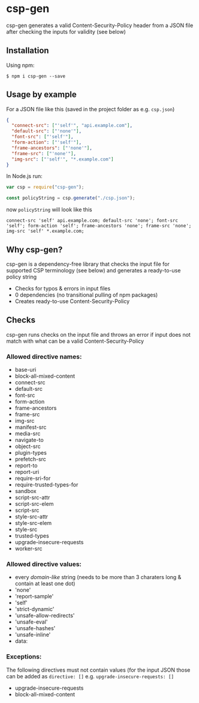 # csp-gen

csp-gen generates a valid Content-Security-Policy header from a JSON file after checking the inputs for validity (see below)

## Installation

Using npm:

```shell
$ npm i csp-gen --save
```

## Usage by example

For a JSON file like this (saved in the project folder as e.g. `csp.json`)

```json
{
  "connect-src": ["'self'", "api.example.com"],
  "default-src": ["'none'"],
  "font-src": ["'self'"],
  "form-action": ["'self'"],
  "frame-ancestors": ["'none'"],
  "frame-src": ["'none'"],
  "img-src": ["'self'", "*.example.com"]
}
```

In Node.js run:

```js
var csp = require("csp-gen");

const policyString = csp.generate("./csp.json");
```

now `policyString` will look like this

```text
connect-src 'self' api.example.com; default-src 'none'; font-src 'self'; form-action 'self'; frame-ancestors 'none'; frame-src 'none'; img-src 'self' *.example.com;
```

## Why csp-gen?

csp-gen is a dependency-free library that checks the input file for supported CSP terminology (see below) and generates a ready-to-use policy string

- Checks for typos & errors in input files
- 0 dependencies (no transitional pulling of npm packages)
- Creates ready-to-use Content-Security-Policy

## Checks

csp-gen runs checks on the input file and throws an error if input does not match with what can be a valid Content-Security-Policy

### Allowed directive names:

- base-uri
- block-all-mixed-content
- connect-src
- default-src
- font-src
- form-action
- frame-ancestors
- frame-src
- img-src
- manifest-src
- media-src
- navigate-to
- object-src
- plugin-types
- prefetch-src
- report-to
- report-uri
- require-sri-for
- require-trusted-types-for
- sandbox
- script-src-attr
- script-src-elem
- script-src
- style-src-attr
- style-src-elem
- style-src
- trusted-types
- upgrade-insecure-requests
- worker-src

### Allowed directive values:

- every _domain-like_ string (needs to be more than 3 charaters long & contain at least one dot)
- 'none'
- 'report-sample'
- 'self'
- 'strict-dynamic'
- 'unsafe-allow-redirects'
- 'unsafe-eval'
- 'unsafe-hashes'
- 'unsafe-inline'
- data:

### Exceptions:

The following directives must not contain values (for the input JSON those can be added as `directive: []` e.g. `upgrade-insecure-requests: []`

- upgrade-insecure-requests
- block-all-mixed-content
